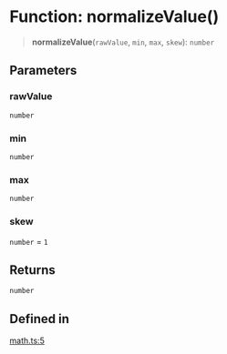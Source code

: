 # Function: normalizeValue()

> **normalizeValue**(`rawValue`, `min`, `max`, `skew`): `number`

## Parameters

### rawValue

`number`

### min

`number`

### max

`number`

### skew

`number` = `1`

## Returns

`number`

## Defined in

[math.ts:5](https://github.com/m1m0zzz/tremolo-ui/blob/7d11785da2668f64368eae498b8e04db28c30096/packages/functions/src/math.ts#L5)

